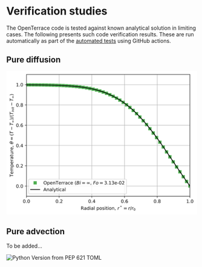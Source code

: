 # Verification studies
The OpenTerrace code is tested against known analytical solution in limiting cases. The following presents such code verification results. These are run automatically as part of the [automated tests](https://github.com/OpenTerrace/openterrace-python/blob/main/.github/workflows/pytest.yml) using GitHub actions.

## Pure diffusion
[![sphere diffusion](test_sphere_0.svg)](#)

## Pure advection
To be added...

![Python Version from PEP 621 TOML](https://img.shields.io/python/required-version-toml?tomlFilePath=https://raw.githubusercontent.com/OpenTerrace/openterrace-python/main/pyproject.toml)
